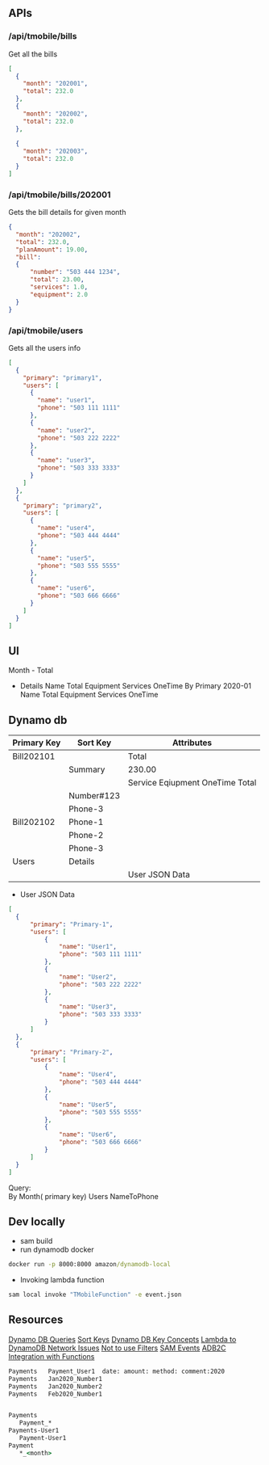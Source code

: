 ## APIs

### /api/tmobile/bills

Get all the bills

```json
[
  {
    "month": "202001",
    "total": 232.0
  },
  {
    "month": "202002",
    "total": 232.0
  },
  
  {
    "month": "202003",
    "total": 232.0
  }
]
```

### /api/tmobile/bills/202001

Gets the bill details for given month

```json
{
  "month": "202002",
  "total": 232.0,
  "planAmount": 19.00,
  "bill":
  {
      "number": "503 444 1234",
      "total": 23.00,
      "services": 1.0,
      "equipment": 2.0
  }
}
```

### /api/tmobile/users

Gets all the users info

```json
[
  {
    "primary": "primary1",
    "users": [
      {
        "name": "user1",
        "phone": "503 111 1111"
      },
      {
        "name": "user2",
        "phone": "503 222 2222"
      },
      {
        "name": "user3",
        "phone": "503 333 3333"
      }
    ]
  },
  {
    "primary": "primary2",
    "users": [
      {
        "name": "user4",
        "phone": "503 444 4444"
      },
      {
        "name": "user5",
        "phone": "503 555 5555"
      },
      {
        "name": "user6",
        "phone": "503 666 6666"
      }
    ]
  }
]
```
## UI
Month  - Total
   - Details
        Name   Total  Equipment   Services   OneTime
By Primary
   2020-01
        Name   Total  Equipment   Services   OneTime

## Dynamo db
|  Primary Key   |  Sort Key |     Attributes  |
|----------------|-----------  |-----------------|
|  Bill202101    |           |  Total
|                |  Summary  |  230.00
|                |           |    Service    Eqiupment    OneTime    Total  
|                |  Number#123  |
|                |  Phone-3  |
|  Bill202102    |  Phone-1  |
|                |  Phone-2  |
|                |  Phone-3  |
|  Users         |  Details  |   
|                |           | User JSON Data

* User JSON Data
```json
[
  {
      "primary": "Primary-1",
      "users": [
          {
              "name": "User1",
              "phone": "503 111 1111"
          },
          {
              "name": "User2",
              "phone": "503 222 2222"
          },
          {
              "name": "User3",
              "phone": "503 333 3333"
          }
      ]
  },
  {
      "primary": "Primary-2",
      "users": [
          {
              "name": "User4",
              "phone": "503 444 4444"
          },
          {
              "name": "User5",
              "phone": "503 555 5555"
          },
          {
              "name": "User6",
              "phone": "503 666 6666"
          }
      ]
  }
]
```

Query:  
    By Month( primary key)
    Users
    NameToPhone

## Dev locally
* sam build
* run dynamodb docker
```cmd
docker run -p 8000:8000 amazon/dynamodb-local
```
* Invoking lambda function
```cmd
sam local invoke "TMobileFunction" -e event.json
```


## Resources
[Dynamo DB Queries](https://www.fernandomc.com/posts/ten-examples-of-getting-data-from-dynamodb-with-python-and-boto3/)
[Sort Keys](https://aws.amazon.com/blogs/database/using-sort-keys-to-organize-data-in-amazon-dynamodb/#:~:text=Each%20item%20in%20a%20DynamoDB,be%20unique%20across%20the%20table.)
[Dynamo DB Key Concepts](https://www.dynamodbguide.com/key-concepts/)
[Lambda to DynamoDB Network Issues](https://stackoverflow.com/questions/48926260/connecting-aws-sam-local-with-dynamodb-in-docker)
[Not to use Filters](https://www.alexdebrie.com/posts/dynamodb-filter-expressions/)
[SAM Events](https://github.com/awslabs/serverless-application-model/blob/master/versions/2016-10-31.md#awsserverlessfunction)
[ADB2C Integration with Functions](https://stackoverflow.com/questions/64866476/how-to-secure-an-azure-function-accessed-by-a-blazor-wasm-app-with-azure-ad-b2c)

```cmd
Payments   Payment_User1  date: amount: method: comment:2020
Payments   Jan2020_Number1   
Payments   Jan2020_Number2
Payments   Feb2020_Number1


Payments
   Payment_*
Payments-User1
   Payment-User1
Payment
   *_<month>

```